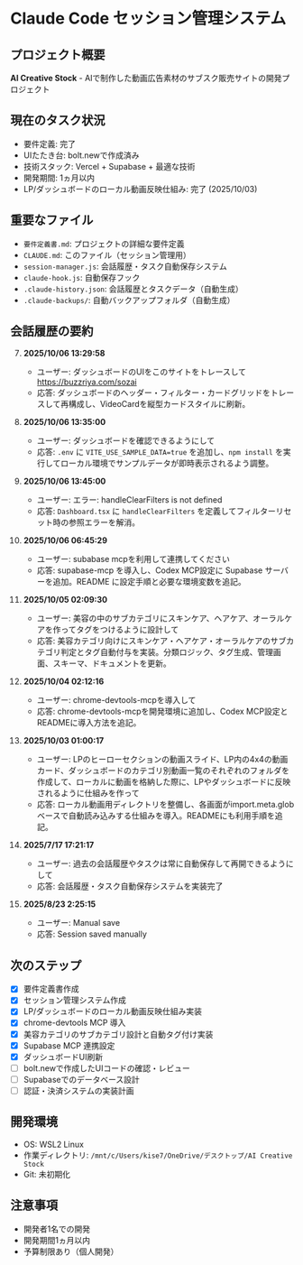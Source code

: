 # Claude Code セッション管理システム

## プロジェクト概要

**AI Creative Stock** - AIで制作した動画広告素材のサブスク販売サイトの開発プロジェクト

## 現在のタスク状況

- 要件定義: 完了
- UIたたき台: bolt.newで作成済み
- 技術スタック: Vercel + Supabase + 最適な技術
- 開発期間: 1ヵ月以内
- LP/ダッシュボードのローカル動画反映仕組み: 完了 (2025/10/03)

## 重要なファイル

- `要件定義書.md`: プロジェクトの詳細な要件定義
- `CLAUDE.md`: このファイル（セッション管理用）
- `session-manager.js`: 会話履歴・タスク自動保存システム
- `claude-hook.js`: 自動保存フック
- `.claude-history.json`: 会話履歴とタスクデータ（自動生成）
- `.claude-backups/`: 自動バックアップフォルダ（自動生成）

## 会話履歴の要約

7. **2025/10/06 13:29:58**
   - ユーザー: ダッシュボードのUIをこのサイトをトレースして https://buzzriya.com/sozai
   - 応答: ダッシュボードのヘッダー・フィルター・カードグリッドをトレースして再構成し、VideoCardを縦型カードスタイルに刷新。

8. **2025/10/06 13:35:00**
   - ユーザー: ダッシュボードを確認できるようにして
   - 応答: `.env` に `VITE_USE_SAMPLE_DATA=true` を追加し、`npm install` を実行してローカル環境でサンプルデータが即時表示されるよう調整。

9. **2025/10/06 13:45:00**
   - ユーザー: エラー: handleClearFilters is not defined
   - 応答: `Dashboard.tsx` に `handleClearFilters` を定義してフィルターリセット時の参照エラーを解消。

6. **2025/10/06 06:45:29**
   - ユーザー: subabase mcpを利用して連携してください
   - 応答: supabase-mcp を導入し、Codex MCP設定に Supabase サーバーを追加。README に設定手順と必要な環境変数を追記。

5. **2025/10/05 02:09:30**
   - ユーザー: 美容の中のサブカテゴリにスキンケア、ヘアケア、オーラルケアを作ってタグをつけるように設計して
   - 応答: 美容カテゴリ向けにスキンケア・ヘアケア・オーラルケアのサブカテゴリ判定とタグ自動付与を実装。分類ロジック、タグ生成、管理画面、スキーマ、ドキュメントを更新。

4. **2025/10/04 02:12:16**
   - ユーザー: chrome-devtools-mcpを導入して
   - 応答: chrome-devtools-mcpを開発環境に追加し、Codex MCP設定とREADMEに導入方法を追記。

3. **2025/10/03 01:00:17**
   - ユーザー: LPのヒーローセクションの動画スライド、LP内の4x4の動画カード、ダッシュボードのカテゴリ別動画一覧のそれぞれのフォルダを作成して、ローカルに動画を格納した際に、LPやダッシュボードに反映されるように仕組みを作って
   - 応答: ローカル動画用ディレクトリを整備し、各画面がimport.meta.globベースで自動読み込みする仕組みを導入。READMEにも利用手順を追記。

2. **2025/7/17 17:21:17**
   - ユーザー: 過去の会話履歴やタスクは常に自動保存して再開できるようにして
   - 応答: 会話履歴・タスク自動保存システムを実装完了

1. **2025/8/23 2:25:15**
   - ユーザー: Manual save
   - 応答: Session saved manually

## 次のステップ

- [x] 要件定義書作成
- [x] セッション管理システム作成
- [x] LP/ダッシュボードのローカル動画反映仕組み実装
- [x] chrome-devtools MCP 導入
- [x] 美容カテゴリのサブカテゴリ設計と自動タグ付け実装
- [x] Supabase MCP 連携設定
- [x] ダッシュボードUI刷新
- [ ] bolt.newで作成したUIコードの確認・レビュー
- [ ] Supabaseでのデータベース設計
- [ ] 認証・決済システムの実装計画

## 開発環境

- OS: WSL2 Linux
- 作業ディレクトリ: `/mnt/c/Users/kise7/OneDrive/デスクトップ/AI Creative Stock`
- Git: 未初期化

## 注意事項

- 開発者1名での開発
- 開発期間1ヵ月以内
- 予算制限あり（個人開発）
